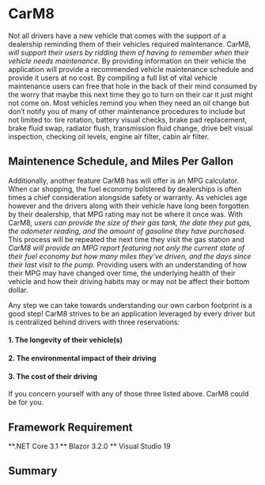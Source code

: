 # CarM8
   Not all drivers have a new vehicle that comes with the support of a dealership reminding them of their vehicles
required maintenance. CarM8, <i> will support their users by ridding them of having to remember when their vehicle 
needs maintenance. </i> By providing information on their vehicle the application will provide a recommended vehicle 
maintenance schedule and provide it users at no cost. By compiling a full list of vital vehicle maintenance users
can free that hole in the back of their mind consumed by the worry that maybe this next time they go to turn on 
their car it just might not come on. Most vehicles remind you when they need an oil change but don’t notify you 
of many of other maintenance procedures to include but not limited to: tire rotation, battery visual checks, 
brake pad replacement, brake fluid swap, radiator flush, transmission fluid change, drive belt visual inspection,
checking oil levels, engine air filter, cabin air filter.
## Maintenence Schedule, and Miles Per Gallon
  Additionally, another feature CarM8 has will offer is an MPG calculator. When car shopping, the fuel economy 
bolstered by dealerships is often times a chief consideration alongside safety or warranty. As vehicles age however
and the drivers along with their vehicle have long been forgotten by their dealership, that MPG rating may not be
where it once was. With CarM8, <i> users can provide the size of their gas tank, the date they put gas, the odometer
reading, and the amount of gasoline they have purchased</i>. This process will be repeated the next time they visit
the gas station and <i>CarM8 will provide an MPG report featuring not only the current state of their fuel economy
but how many miles they’ve driven, and the days since their last visit to the pump.</i> Providing users with an
understanding of how their MPG may have changed over time, the underlying health of their vehicle and how their
driving habits may or may not be affect their bottom dollar. 
  
  Any step we can take towards understanding our own carbon footprint is a good step! CarM8 strives to be an
  application leveraged by every driver but is centralized behind drivers with three reservations:
  
#### 1. The longevity of their vehicle(s)
#### 2. The environmental impact of their driving
#### 3. The cost of their driving

  If you concern yourself with any of those three listed above. CarM8 could be for you.


## Framework Requirement

**.NET Core 3.1
** Blazor 3.2.0
** Visual Studio 19

## Summary
